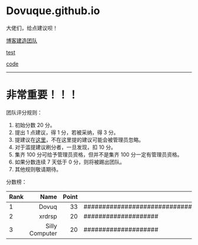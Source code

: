 # Dovuque.github.io

大佬们，给点建议呗！

[博客建造团队](https://www.github.com/dovuque/)

[test](https://dovuque.github.io/test/)

[code](https://dovuque.github.io/code/)

***

# 非常重要！！！

团队评分规则：

1. 初始分数 20 分。
2. 提出 1 点建议，得 1 分，若被采纳，得 3 分。
3. 提建议在[这里](https://www.github.com/dovuque/dovuque.github.io/issues)，不在这里提的建议可能会被管理员忽略。
3. 对于滥提建议刷分者，一旦发现，扣 10 分。
4. 集齐 100 分可给予管理员资格，但并不是集齐 100 分一定有管理员资格。
5. 如果分数连续 7 天低于 0 分，则将被踢出团队。
6. 其他规则敬请期待。

分数榜：

|Rank|Name|Point||
|:--|--:|--:|:--|
|1|Dovuq|33|#################################|
|2|xrdrsp|20|####################|
|3|Silly Computer|20|####################|
